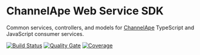 # ChannelApe Web Service SDK

Common services, controllers, and models for [ChannelApe](https://www.channelape.com/) TypeScript and JavaScript consumer services.

[![Build Status](https://travis-ci.org/ChannelApe/channelape-typescript-consumer-service-sdk.svg?branch=master)](https://travis-ci.org/ChannelApe/channelape-typescript-consumer-service-sdk)  [![Quality Gate](https://sonarcloud.io/api/project_badges/measure?project=channelape-typescript-consumer-service-sdk&metric=alert_status)](https://sonarcloud.io/dashboard?id=channelape-typescript-consumer-service-sdk) [![Coverage](https://sonarcloud.io/api/project_badges/measure?project=channelape-typescript-consumer-service-sdk&metric=coverage)](https://sonarcloud.io/dashboard?id=channelape-typescript-consumer-service-sdk)